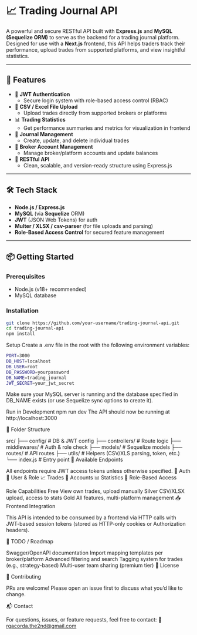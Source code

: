 # 📈 Trading Journal API

A powerful and secure RESTful API built with **Express.js** and **MySQL (Sequelize ORM)** to serve as the backend for a trading journal platform. Designed for use with a **Next.js** frontend, this API helps traders track their performance, upload trades from supported platforms, and view insightful statistics.

---

## 🚀 Features

- 🔐 **JWT Authentication**
  - Secure login system with role-based access control (RBAC)
- 📂 **CSV / Excel File Upload**
  - Upload trades directly from supported brokers or platforms
- 📊 **Trading Statistics**
  - Get performance summaries and metrics for visualization in frontend
- 🧾 **Journal Management**
  - Create, update, and delete individual trades
- 💼 **Broker Account Management**
  - Manage broker/platform accounts and update balances
- 📁 **RESTful API**
  - Clean, scalable, and version-ready structure using Express.js

---

## 🛠 Tech Stack

- **Node.js / Express.js**
- **MySQL** (via **Sequelize** ORM)
- **JWT** (JSON Web Tokens) for auth
- **Multer / XLSX / csv-parser** (for file uploads and parsing)
- **Role-Based Access Control** for secured feature management

---

## 📦 Getting Started

### Prerequisites

- Node.js (v18+ recommended)
- MySQL database

### Installation

```bash
git clone https://github.com/your-username/trading-journal-api.git
cd trading-journal-api
npm install
```

Setup
Create a .env file in the root with the following environment variables:
```bash
PORT=3000
DB_HOST=localhost
DB_USER=root
DB_PASSWORD=yourpassword
DB_NAME=trading_journal
JWT_SECRET=your_jwt_secret
```
Make sure your MySQL server is running and the database specified in DB_NAME exists (or use Sequelize sync options to create it).

Run in Development
npm run dev
The API should now be running at http://localhost:3000

📁 Folder Structure

src/
├── config/            # DB & JWT config
├── controllers/       # Route logic
├── middlewares/       # Auth & role check
├── models/            # Sequelize models
├── routes/            # API routes
├── utils/             # Helpers (CSV/XLS parsing, token, etc.)
└── index.js           # Entry point
📌 Available Endpoints

All endpoints require JWT access tokens unless otherwise specified.
🔐 Auth
👤 User & Role
📈 Trades
💼 Accounts
📊 Statistics
🔐 Role-Based Access

Role	Capabilities
Free	View own trades, upload manually
Silver	CSV/XLSX upload, access to stats
Gold	All features, multi-platform management
📤 Frontend Integration

This API is intended to be consumed by a frontend via HTTP calls with JWT-based session tokens (stored as HTTP-only cookies or Authorization headers).

🧪 TODO / Roadmap

 Swagger/OpenAPI documentation
 Import mapping templates per broker/platform
 Advanced filtering and search
 Tagging system for trades (e.g., strategy-based)
 Multi-user team sharing (premium tier)
📄 License


🤝 Contributing

PRs are welcome! Please open an issue first to discuss what you’d like to change.

📬 Contact

For questions, issues, or feature requests, feel free to contact:
📧 rgacorda.the2nd@gmail.com
